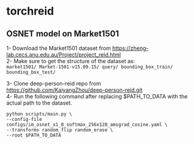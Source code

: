 # torchreid

## OSNET model on Market1501   

1- Download the Market1501 dataset from https://zheng-lab.cecs.anu.edu.au/Project/project_reid.html   
2- Make sure to get the structure of the dataset as:   
    ```
    market1501/
        Market-1501-v15.09.15/
            query/
            bounding_box_train/
            bounding_box_test/
    ```
   
3- Clone deep-person-reid repo from https://github.com/KaiyangZhou/deep-person-reid.git   
4- Run the following command after replacing $PATH_TO_DATA with the actual path to the dataset.    

```
python scripts/main.py \
--config-file configs/im_osnet_x1_0_softmax_256x128_amsgrad_cosine.yaml \
--transforms random_flip random_erase \
--root $PATH_TO_DATA
```
